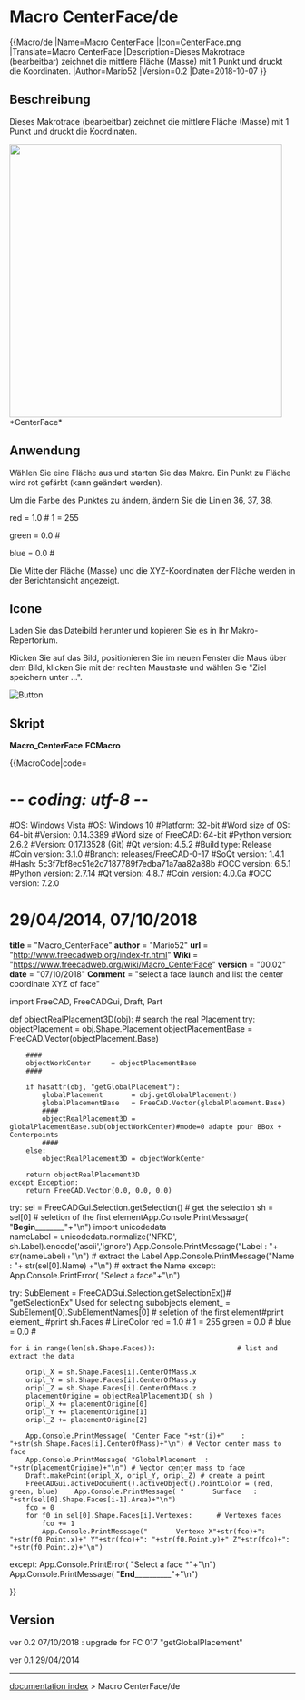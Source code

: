 # Macro CenterFace/de
{{Macro/de
|Name=Macro CenterFace
|Icon=CenterFace.png
|Translate=Macro CenterFace
|Description=Dieses Makrotrace (bearbeitbar) zeichnet die mittlere Fläche (Masse) mit 1 Punkt und druckt die Koordinaten.
|Author=Mario52
|Version=0.2
|Date=2018-10-07
}}

## Beschreibung

Dieses Makrotrace (bearbeitbar) zeichnet die mittlere Fläche (Masse) mit 1 Punkt und druckt die Koordinaten.

<img alt="" src=images/Macro_CenterFace_00.png  style="width:480px;"> 
*CenterFace*

## Anwendung

Wählen Sie eine Fläche aus und starten Sie das Makro. Ein Punkt zu Fläche wird rot gefärbt (kann geändert werden).

Um die Farbe des Punktes zu ändern, ändern Sie die Linien 36, 37, 38.

red = 1.0 \# 1 = 255

green = 0.0 \#

blue = 0.0 \#

Die Mitte der Fläche (Masse) und die XYZ-Koordinaten der Fläche werden in der Berichtansicht angezeigt.

## Icone

Laden Sie das Dateibild herunter und kopieren Sie es in Ihr Makro-Repertorium.

Klicken Sie auf das Bild, positionieren Sie im neuen Fenster die Maus über dem Bild, klicken Sie mit der rechten Maustaste und wählen Sie \"Ziel speichern unter \...\".

![Button](images/CenterFace.png )

## Skript

**Macro\_CenterFace.FCMacro**


{{MacroCode|code=
# -*- coding: utf-8 -*-

#OS: Windows Vista     #OS: Windows 10
#Platform: 32-bit      #Word size of OS: 64-bit
#Version: 0.14.3389    #Word size of FreeCAD: 64-bit
#Python version: 2.6.2 #Version: 0.17.13528 (Git)
#Qt version: 4.5.2     #Build type: Release
#Coin version: 3.1.0   #Branch: releases/FreeCAD-0-17
#SoQt version: 1.4.1   #Hash: 5c3f7bf8ec51e2c7187789f7edba71a7aa82a88b
#OCC version: 6.5.1    #Python version: 2.7.14
                       #Qt version: 4.8.7
                       #Coin version: 4.0.0a
                       #OCC version: 7.2.0

# 29/04/2014, 07/10/2018
__title__   = "Macro_CenterFace"
__author__  = "Mario52"
__url__     = "http://www.freecadweb.org/index-fr.html"
__Wiki__    = "https://www.freecadweb.org/wiki/Macro_CenterFace"
__version__ = "00.02"
__date__    = "07/10/2018"
__Comment__ = "select a face launch and list the center coordinate XYZ of face"

import FreeCAD, FreeCADGui, Draft, Part

def objectRealPlacement3D(obj):    # search the real Placement
    try:
        objectPlacement      = obj.Shape.Placement
        objectPlacementBase  = FreeCAD.Vector(objectPlacement.Base)

        #### 
        objectWorkCenter     = objectPlacementBase
        ####
        
        if hasattr(obj, "getGlobalPlacement"):
            globalPlacement       = obj.getGlobalPlacement()
            globalPlacementBase   = FreeCAD.Vector(globalPlacement.Base)
            ####
            objectRealPlacement3D = globalPlacementBase.sub(objectWorkCenter)#mode=0 adapte pour BBox + Centerpoints
            ####
        else:
            objectRealPlacement3D = objectWorkCenter
        
        return objectRealPlacement3D
    except Exception:
        return FreeCAD.Vector(0.0, 0.0, 0.0)


try:
    sel = FreeCADGui.Selection.getSelection()       # get the selection
    sh = sel[0]                                     # seletion of the first elementApp.Console.PrintMessage( "__Begin__________"+"\n")
    import unicodedata    
    nameLabel  = unicodedata.normalize('NFKD', sh.Label).encode('ascii','ignore')
    App.Console.PrintMessage("Label : "+ str(nameLabel)+"\n")        # extract the Label
    App.Console.PrintMessage("Name  : "+ str(sel[0].Name) +"\n")     # extract the Name
except:
    App.Console.PrintError( "Select a face"+"\n")

try:
    SubElement = FreeCADGui.Selection.getSelectionEx()# "getSelectionEx" Used for selecting subobjects
    element_ = SubElement[0].SubElementNames[0]       # seletion of the first element#print element_
    #print sh.Faces
    # LineColor
    red   = 1.0  # 1 = 255
    green = 0.0  #
    blue  = 0.0  #

    for i in range(len(sh.Shape.Faces)):                    # list and extract the data

        oripl_X = sh.Shape.Faces[i].CenterOfMass.x
        oripl_Y = sh.Shape.Faces[i].CenterOfMass.y
        oripl_Z = sh.Shape.Faces[i].CenterOfMass.z
        placementOrigine = objectRealPlacement3D( sh )
        oripl_X += placementOrigine[0]
        oripl_Y += placementOrigine[1]
        oripl_Z += placementOrigine[2]

        App.Console.PrintMessage( "Center Face "+str(i)+"    : "+str(sh.Shape.Faces[i].CenterOfMass)+"\n") # Vector center mass to face
        App.Console.PrintMessage( "GlobalPlacement  : "+str(placementOrigine)+"\n") # Vector center mass to face
        Draft.makePoint(oripl_X, oripl_Y, oripl_Z) # create a point
        FreeCADGui.activeDocument().activeObject().PointColor = (red, green, blue)    App.Console.PrintMessage( "       Surface   : "+str(sel[0].Shape.Faces[i-1].Area)+"\n")
        fco = 0
        for f0 in sel[0].Shape.Faces[i].Vertexes:      # Vertexes faces
            fco += 1
            App.Console.PrintMessage("       Vertexe X"+str(fco)+": "+str(f0.Point.x)+" Y"+str(fco)+": "+str(f0.Point.y)+" Z"+str(fco)+": "+str(f0.Point.z)+"\n")

except:
    App.Console.PrintError( "Select a face *"+"\n")
App.Console.PrintMessage( "__End____________"+"\n")


}}

## Version

ver 0.2 07/10/2018 : upgrade for FC 017 \"getGlobalPlacement\"

ver 0.1 29/04/2014

---
[documentation index](../README.md) > Macro CenterFace/de
